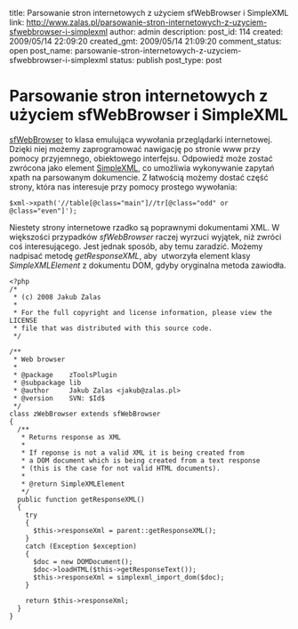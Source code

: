 title: Parsowanie stron internetowych z użyciem sfWebBrowser i SimpleXML
link: http://www.zalas.pl/parsowanie-stron-internetowych-z-uzyciem-sfwebbrowser-i-simplexml
author: admin
description: 
post_id: 114
created: 2009/05/14 22:09:20
created_gmt: 2009/05/14 21:09:20
comment_status: open
post_name: parsowanie-stron-internetowych-z-uzyciem-sfwebbrowser-i-simplexml
status: publish
post_type: post

<!--sfWebBrowser to klasa emulująca wywołania przeglądarki internetwej. Dzięki niej możemy zaprogramować nawigację po stronie www przy pomocy przyjemnego, obiektowego interfejsu. Odpowiedź może zostać zwrócona jako element SimpleXML, co umożliwia wykonywanie zapytań xpath na parsowanym dokumencie. Niestety strony www rzadko są poprawnymi dokumentami XML. W większości przypadków sfWebBrowser raczej wyrzuci wyjątek, niż zwróci coś interesującego. Jest jednak sposób, aby temu zaradzić.-->

# Parsowanie stron internetowych z użyciem sfWebBrowser i SimpleXML

[sfWebBrowser](http://www.symfony-project.org/plugins/sfWebBrowserPlugin) to klasa emulująca wywołania przeglądarki internetowej. Dzięki niej możemy zaprogramować nawigację po stronie www przy pomocy przyjemnego, obiektowego interfejsu. Odpowiedź może zostać zwrócona jako element [SimpleXML](http://pl2.php.net/simplexml), co umożliwia wykonywanie zapytań xpath na parsowanym dokumencie. Z łatwością możemy dostać część strony, która nas interesuje przy pomocy prostego wywołania: 
    
    
    $xml->xpath('//table[@class="main"]//tr[@class="odd" or @class="even"]');

Niestety strony internetowe rzadko są poprawnymi dokumentami XML. W większości przypadków _sfWebBrowser_ raczej wyrzuci wyjątek, niż zwróci coś interesującego. Jest jednak sposób, aby temu zaradzić. Możemy nadpisać metodę _getResponseXML_, aby  utworzyła element klasy _SimpleXMLElement_ z dokumentu DOM, gdyby oryginalna metoda zawiodła. 
    
    
    <?php
    /*
     * (c) 2008 Jakub Zalas
     *
     * For the full copyright and license information, please view the LICENSE
     * file that was distributed with this source code.
     */
    
    /**
     * Web browser
     *
     * @package    zToolsPlugin
     * @subpackage lib
     * @author     Jakub Zalas <jakub@zalas.pl>
     * @version    SVN: $Id$
     */
    class zWebBrowser extends sfWebBrowser
    {
      /**
       * Returns response as XML
       *
       * If reponse is not a valid XML it is being created from
       * a DOM document which is being created from a text response
       * (this is the case for not valid HTML documents).
       *
       * @return SimpleXMLElement
       */
      public function getResponseXML()
      {
        try
        {
          $this->responseXml = parent::getResponseXML();
        }
        catch (Exception $exception)
        {
          $doc = new DOMDocument();
          $doc->loadHTML($this->getResponseText());
          $this->responseXml = simplexml_import_dom($doc);
        }
    
        return $this->responseXml;
      }
    }